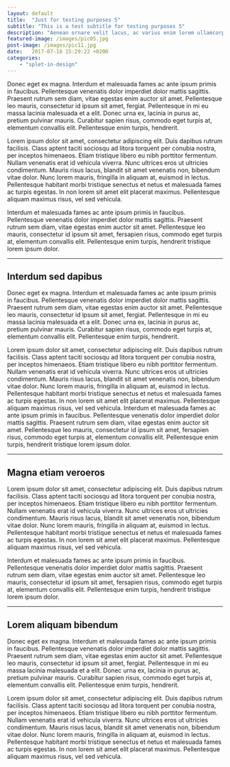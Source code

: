 ```yaml
---
layout: default
title:  "Just for testing purposes 5"
subtitle: "This is a test subtitle for testing purposes 5"
description: "Aenean ornare velit lacus, ac varius enim lorem ullamcorper dolore aliquam."
featured-image: /images/pic05.jpg
post-image: /images/pic11.jpg
date:   2017-07-18 15:29:22 +0200
categories: 
    - "splet-in-design" 
---
```


<p>Donec eget ex magna. Interdum et malesuada fames ac ante ipsum primis in faucibus. Pellentesque venenatis dolor imperdiet
    dolor mattis sagittis. Praesent rutrum sem diam, vitae egestas enim auctor sit amet. Pellentesque leo mauris, consectetur
    id ipsum sit amet, fergiat. Pellentesque in mi eu massa lacinia malesuada et a elit. Donec urna ex, lacinia in purus
    ac, pretium pulvinar mauris. Curabitur sapien risus, commodo eget turpis at, elementum convallis elit. Pellentesque enim
    turpis, hendrerit.</p>
    <!--more-->
<p>Lorem ipsum dolor sit amet, consectetur adipiscing elit. Duis dapibus rutrum facilisis. Class aptent taciti sociosqu ad litora
    torquent per conubia nostra, per inceptos himenaeos. Etiam tristique libero eu nibh porttitor fermentum. Nullam venenatis
    erat id vehicula viverra. Nunc ultrices eros ut ultricies condimentum. Mauris risus lacus, blandit sit amet venenatis
    non, bibendum vitae dolor. Nunc lorem mauris, fringilla in aliquam at, euismod in lectus. Pellentesque habitant morbi
    tristique senectus et netus et malesuada fames ac turpis egestas. In non lorem sit amet elit placerat maximus. Pellentesque
    aliquam maximus risus, vel sed vehicula.</p>
<p>Interdum et malesuada fames ac ante ipsum primis in faucibus. Pellentesque venenatis dolor imperdiet dolor mattis sagittis.
    Praesent rutrum sem diam, vitae egestas enim auctor sit amet. Pellentesque leo mauris, consectetur id ipsum sit amet,
    fersapien risus, commodo eget turpis at, elementum convallis elit. Pellentesque enim turpis, hendrerit tristique lorem
    ipsum dolor.</p>

<hr class="major" />

<h2>Interdum sed dapibus</h2>
<p>Donec eget ex magna. Interdum et malesuada fames ac ante ipsum primis in faucibus. Pellentesque venenatis dolor imperdiet
    dolor mattis sagittis. Praesent rutrum sem diam, vitae egestas enim auctor sit amet. Pellentesque leo mauris, consectetur
    id ipsum sit amet, fergiat. Pellentesque in mi eu massa lacinia malesuada et a elit. Donec urna ex, lacinia in purus
    ac, pretium pulvinar mauris. Curabitur sapien risus, commodo eget turpis at, elementum convallis elit. Pellentesque enim
    turpis, hendrerit.</p>
<p>Lorem ipsum dolor sit amet, consectetur adipiscing elit. Duis dapibus rutrum facilisis. Class aptent taciti sociosqu ad litora
    torquent per conubia nostra, per inceptos himenaeos. Etiam tristique libero eu nibh porttitor fermentum. Nullam venenatis
    erat id vehicula viverra. Nunc ultrices eros ut ultricies condimentum. Mauris risus lacus, blandit sit amet venenatis
    non, bibendum vitae dolor. Nunc lorem mauris, fringilla in aliquam at, euismod in lectus. Pellentesque habitant morbi
    tristique senectus et netus et malesuada fames ac turpis egestas. In non lorem sit amet elit placerat maximus. Pellentesque
    aliquam maximus risus, vel sed vehicula. Interdum et malesuada fames ac ante ipsum primis in faucibus. Pellentesque venenatis
    dolor imperdiet dolor mattis sagittis. Praesent rutrum sem diam, vitae egestas enim auctor sit amet. Pellentesque leo
    mauris, consectetur id ipsum sit amet, fersapien risus, commodo eget turpis at, elementum convallis elit. Pellentesque
    enim turpis, hendrerit tristique lorem ipsum dolor.
</p>

<hr class="major" />

<h2>Magna etiam veroeros</h2>
<p>Lorem ipsum dolor sit amet, consectetur adipiscing elit. Duis dapibus rutrum facilisis. Class aptent taciti sociosqu ad litora
    torquent per conubia nostra, per inceptos himenaeos. Etiam tristique libero eu nibh porttitor fermentum. Nullam venenatis
    erat id vehicula viverra. Nunc ultrices eros ut ultricies condimentum. Mauris risus lacus, blandit sit amet venenatis
    non, bibendum vitae dolor. Nunc lorem mauris, fringilla in aliquam at, euismod in lectus. Pellentesque habitant morbi
    tristique senectus et netus et malesuada fames ac turpis egestas. In non lorem sit amet elit placerat maximus. Pellentesque
    aliquam maximus risus, vel sed vehicula.</p>
<p>Interdum et malesuada fames ac ante ipsum primis in faucibus. Pellentesque venenatis dolor imperdiet dolor mattis sagittis.
    Praesent rutrum sem diam, vitae egestas enim auctor sit amet. Pellentesque leo mauris, consectetur id ipsum sit amet,
    fersapien risus, commodo eget turpis at, elementum convallis elit. Pellentesque enim turpis, hendrerit tristique lorem
    ipsum dolor.</p>

<hr class="major" />

<h2>Lorem aliquam bibendum</h2>
<p>Donec eget ex magna. Interdum et malesuada fames ac ante ipsum primis in faucibus. Pellentesque venenatis dolor imperdiet
    dolor mattis sagittis. Praesent rutrum sem diam, vitae egestas enim auctor sit amet. Pellentesque leo mauris, consectetur
    id ipsum sit amet, fergiat. Pellentesque in mi eu massa lacinia malesuada et a elit. Donec urna ex, lacinia in purus
    ac, pretium pulvinar mauris. Curabitur sapien risus, commodo eget turpis at, elementum convallis elit. Pellentesque enim
    turpis, hendrerit.</p>
<p>Lorem ipsum dolor sit amet, consectetur adipiscing elit. Duis dapibus rutrum facilisis. Class aptent taciti sociosqu ad litora
    torquent per conubia nostra, per inceptos himenaeos. Etiam tristique libero eu nibh porttitor fermentum. Nullam venenatis
    erat id vehicula viverra. Nunc ultrices eros ut ultricies condimentum. Mauris risus lacus, blandit sit amet venenatis
    non, bibendum vitae dolor. Nunc lorem mauris, fringilla in aliquam at, euismod in lectus. Pellentesque habitant morbi
    tristique senectus et netus et malesuada fames ac turpis egestas. In non lorem sit amet elit placerat maximus. Pellentesque
    aliquam maximus risus, vel sed vehicula.</p>